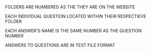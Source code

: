 FOLDERS ARE NUMBERED AS THE THEY ARE ON THE WEBSITE 

EACH INDIVIDUAL QUESTION LOCATED WITHIN THEIR RESPECTIEVE FOLDER

EACH ANSWER'S NAME IS THE SAME NUMBER AS THE QUESTION NUMBER

ANSWERS TO QUESTIONS ARE IN TEXT FILE FORMAT

